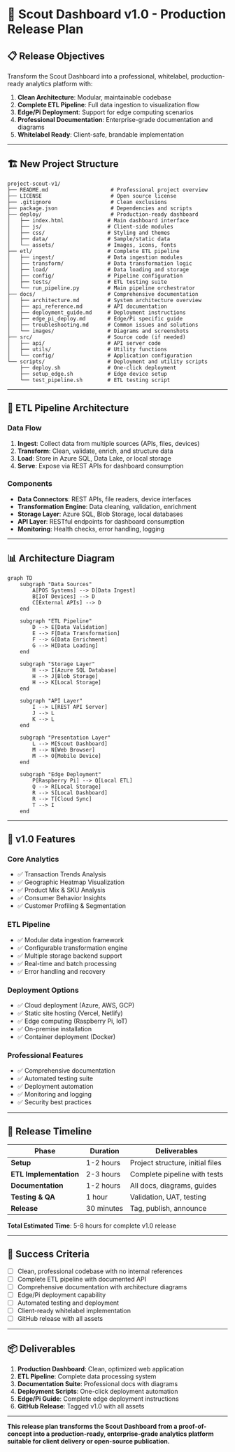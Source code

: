 # 🚀 Scout Dashboard v1.0 - Production Release Plan

## 📋 Release Objectives

Transform the Scout Dashboard into a professional, whitelabel, production-ready analytics platform with:

1. **Clean Architecture**: Modular, maintainable codebase
2. **Complete ETL Pipeline**: Full data ingestion to visualization flow
3. **Edge/Pi Deployment**: Support for edge computing scenarios
4. **Professional Documentation**: Enterprise-grade documentation and diagrams
5. **Whitelabel Ready**: Client-safe, brandable implementation

---

## 🏗️ New Project Structure

```
project-scout-v1/
├── README.md                    # Professional project overview
├── LICENSE                      # Open source license
├── .gitignore                   # Clean exclusions
├── package.json                 # Dependencies and scripts
├── deploy/                      # Production-ready dashboard
│   ├── index.html              # Main dashboard interface
│   ├── js/                     # Client-side modules
│   ├── css/                    # Styling and themes
│   ├── data/                   # Sample/static data
│   └── assets/                 # Images, icons, fonts
├── etl/                        # Complete ETL pipeline
│   ├── ingest/                 # Data ingestion modules
│   ├── transform/              # Data transformation logic
│   ├── load/                   # Data loading and storage
│   ├── config/                 # Pipeline configuration
│   ├── tests/                  # ETL testing suite
│   └── run_pipeline.py         # Main pipeline orchestrator
├── docs/                       # Comprehensive documentation
│   ├── architecture.md         # System architecture overview
│   ├── api_reference.md        # API documentation
│   ├── deployment_guide.md     # Deployment instructions
│   ├── edge_pi_deploy.md       # Edge/Pi specific guide
│   ├── troubleshooting.md      # Common issues and solutions
│   └── images/                 # Diagrams and screenshots
├── src/                        # Source code (if needed)
│   ├── api/                    # API server code
│   ├── utils/                  # Utility functions
│   └── config/                 # Application configuration
└── scripts/                    # Deployment and utility scripts
    ├── deploy.sh               # One-click deployment
    ├── setup_edge.sh           # Edge device setup
    └── test_pipeline.sh        # ETL testing script
```

---

## 🔄 ETL Pipeline Architecture

### **Data Flow**
1. **Ingest**: Collect data from multiple sources (APIs, files, devices)
2. **Transform**: Clean, validate, enrich, and structure data
3. **Load**: Store in Azure SQL, Data Lake, or local storage
4. **Serve**: Expose via REST APIs for dashboard consumption

### **Components**
- **Data Connectors**: REST APIs, file readers, device interfaces
- **Transformation Engine**: Data cleaning, validation, enrichment
- **Storage Layer**: Azure SQL, Blob Storage, local databases
- **API Layer**: RESTful endpoints for dashboard consumption
- **Monitoring**: Health checks, error handling, logging

---

## 📊 Architecture Diagram

```mermaid
graph TD
    subgraph "Data Sources"
        A[POS Systems] --> D[Data Ingest]
        B[IoT Devices] --> D
        C[External APIs] --> D
    end
    
    subgraph "ETL Pipeline"
        D --> E[Data Validation]
        E --> F[Data Transformation]
        F --> G[Data Enrichment]
        G --> H[Data Loading]
    end
    
    subgraph "Storage Layer"
        H --> I[Azure SQL Database]
        H --> J[Blob Storage]
        H --> K[Local Storage]
    end
    
    subgraph "API Layer"
        I --> L[REST API Server]
        J --> L
        K --> L
    end
    
    subgraph "Presentation Layer"
        L --> M[Scout Dashboard]
        M --> N[Web Browser]
        M --> O[Mobile Device]
    end
    
    subgraph "Edge Deployment"
        P[Raspberry Pi] --> Q[Local ETL]
        Q --> R[Local Storage]
        R --> S[Local Dashboard]
        R --> T[Cloud Sync]
        T --> I
    end
```

---

## 🎯 v1.0 Features

### **Core Analytics**
- ✅ Transaction Trends Analysis
- ✅ Geographic Heatmap Visualization
- ✅ Product Mix & SKU Analysis
- ✅ Consumer Behavior Insights
- ✅ Customer Profiling & Segmentation

### **ETL Pipeline**
- ✅ Modular data ingestion framework
- ✅ Configurable transformation engine
- ✅ Multiple storage backend support
- ✅ Real-time and batch processing
- ✅ Error handling and recovery

### **Deployment Options**
- ✅ Cloud deployment (Azure, AWS, GCP)
- ✅ Static site hosting (Vercel, Netlify)
- ✅ Edge computing (Raspberry Pi, IoT)
- ✅ On-premise installation
- ✅ Container deployment (Docker)

### **Professional Features**
- ✅ Comprehensive documentation
- ✅ Automated testing suite
- ✅ Deployment automation
- ✅ Monitoring and logging
- ✅ Security best practices

---

## 📅 Release Timeline

| Phase | Duration | Deliverables |
|-------|----------|--------------|
| **Setup** | 1-2 hours | Project structure, initial files |
| **ETL Implementation** | 2-3 hours | Complete pipeline with tests |
| **Documentation** | 1-2 hours | All docs, diagrams, guides |
| **Testing & QA** | 1 hour | Validation, UAT, testing |
| **Release** | 30 minutes | Tag, publish, announce |

**Total Estimated Time**: 5-8 hours for complete v1.0 release

---

## 🎯 Success Criteria

- [ ] Clean, professional codebase with no internal references
- [ ] Complete ETL pipeline with documented API
- [ ] Comprehensive documentation with architecture diagrams
- [ ] Edge/Pi deployment capability
- [ ] Automated testing and deployment
- [ ] Client-ready whitelabel implementation
- [ ] GitHub release with all assets

---

## 📦 Deliverables

1. **Production Dashboard**: Clean, optimized web application
2. **ETL Pipeline**: Complete data processing system
3. **Documentation Suite**: Professional docs with diagrams
4. **Deployment Scripts**: One-click deployment automation
5. **Edge/Pi Guide**: Complete edge deployment instructions
6. **GitHub Release**: Tagged v1.0 with all assets

---

**This release plan transforms the Scout Dashboard from a proof-of-concept into a production-ready, enterprise-grade analytics platform suitable for client delivery or open-source publication.**